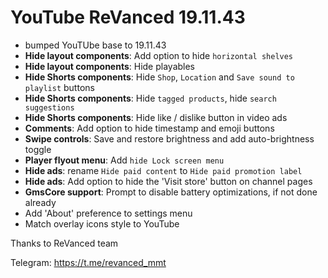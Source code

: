# YouTube ReVanced 19.11.43
- bumped YouTUbe base to 19.11.43
- **Hide layout components**: Add option to hide `horizontal shelves`
- **Hide layout components**: Hide playables
- **Hide Shorts components**: Hide `Shop`, `Location` and `Save sound to playlist` buttons
- **Hide Shorts components**: Hide `tagged products`, hide `search suggestions`
- **Hide Shorts components**: Hide like / dislike button in video ads
- **Comments**: Add option to hide timestamp and emoji buttons
- **Swipe controls**: Save and restore brightness and add auto-brightness toggle
- **Player flyout menu**: Add `hide Lock screen menu`
- **Hide ads**: rename `Hide paid content` to `Hide paid promotion label`
- **Hide ads**: Add option to hide the 'Visit store' button on channel pages
- **GmsCore support**: Prompt to disable battery optimizations, if not done already
- Add 'About' preference to settings menu
- Match overlay icons style to YouTube

Thanks to ReVanced team

Telegram: https://t.me/revanced_mmt